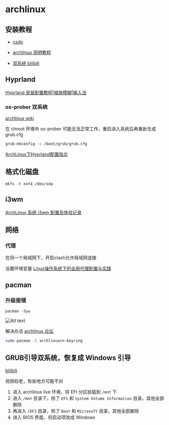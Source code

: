 # archlinux

## 安装教程

- [csdn](https://blog.csdn.net/weixin_44335269/article/details/115458834)

- [archlinux 简明教程](https://arch.icekylin.online/prologue.html)

- [双系统 bilibili](https://www.bilibili.com/video/BV1XY4y1f77S)

## Hyprland

[Hyprland 安装配置教程|缩放模糊|输入法](https://www.bilibili.com/video/BV1G14y1d7uK)

### os-prober 双系统

[archlinux wiki](https://wiki.archlinuxcn.org/wiki/GRUB#%E6%8E%A2%E6%B5%8B%E5%85%B6%E4%BB%96%E6%93%8D%E4%BD%9C%E7%B3%BB%E7%BB%9F)

在 chroot 环境中 os-prober 可能无法正常工作，重启进入系统后再重新生成 grub.cfg

```sh
grub-mkconfig -o /boot/grub/grub.cfg
```

[ArchLinux下Hyprland配置指北](https://www.bilibili.com/read/cv22707313)

## 格式化磁盘

```
mkfs -t ext4 /dev/sda
```

## i3wm

[ArchLinux 系统 i3wm 配置及体验记录](https://zocoxx.com/archlinux-i3wm.html)

## 网络

### 代理

在同一个局域网下，开启clash允许局域网连接

设置环境变量 [Linux操作系统下的全局代理配置与实践](https://cloud.tencent.com/developer/article/2129796)

## pacman

### 升级报错

`pacman -Syu`

![Alt text](/img/note/linux/image.png)

解决办法 [archlinux 论坛](https://bbs.archlinuxcn.org/viewtopic.php?id=4580)

```sh
sudo pacman -S archlinuxcn-keyring
```

## GRUB引导双系统，恢复成 Windows 引导

[bilibili](https://www.bilibili.com/video/BV14f4y117yH)

视频较老，有些地方可能不对

1. 进入 archlinux live 环境，将 EFI 分区挂载到 `/mnt` 下
2. 进入 `/mnt` 目录下，除了 `EFI` 和 `System Volume Information` 目录，其他全部删除
3. 再进入 `/EFI` 目录，除了 `Boot` 和 `Microsoft` 目录，其他全部删除
4. 进入 BIOS 界面，将启动项改成 Windows
